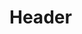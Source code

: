 <!-- TITLE: Spell: Screaming Terror -->
<!-- SUBTITLE: Fills your target with unholy terror, preventing them from moving, and possibly causing them to forget about their enemies.  This spell works on opponents up to level 55. -->

# Header